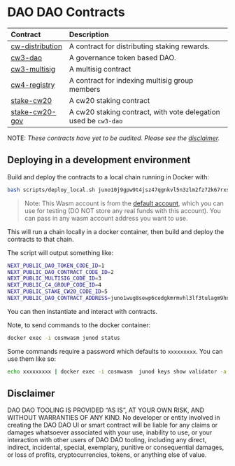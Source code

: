 # DAO DAO Contracts

| Contract                                    | Description                                                     |
| :------------------------------------------ | :-------------------------------------------------------------- |
| [cw-distribution](contract/cw-distribution) | A contract for distributing staking rewards.                    |
| [cw3-dao](contracts/cw3-dao)                | A governance token based DAO.                                   |
| [cw3-multisig](contract/cw3-multisig)       | A multisig contract                                             |
| [cw4-registry](contract/cw4-registry)       | A contract for indexing multisig group members                  |
| [stake-cw20](contract/stake-cw20)           | A cw20 staking contract                                         |
| [stake-cw20-gov](contract/stake-cw20-gov)   | A cw20 staking contract, with vote delegation used be `cw3-dao` |

NOTE: _These contracts have yet to be audited. Please see the [disclaimer](#Disclaimer)._

## Deploying in a development environment

Build and deploy the contracts to a local chain running in Docker with:

```sh
bash scripts/deploy_local.sh juno10j9gpw9t4jsz47qgnkvl5n3zlm2fz72k67rxsg
```

> Note: This Wasm account is from the [default account](default-account.txt), which you can use for testing (DO NOT store any real funds with this account). You can pass in any wasm account address you want to use.

This will run a chain locally in a docker container, then build and deploy the contracts to that chain.

The script will output something like:

```sh
NEXT_PUBLIC_DAO_TOKEN_CODE_ID=1
NEXT_PUBLIC_DAO_CONTRACT_CODE_ID=2
NEXT_PUBLIC_MULTISIG_CODE_ID=3
NEXT_PUBLIC_C4_GROUP_CODE_ID=4
NEXT_PUBLIC_STAKE_CW20_CODE_ID=5
NEXT_PUBLIC_DAO_CONTRACT_ADDRESS=juno1wug8sewp6cedgkmrmvhl3lf3tulagm9hnvy8p0rppz9yjw0g4wtqwrw37d
```

You can then instantiate and interact with contracts.

Note, to send commands to the docker container:

```sh
docker exec -i cosmwasm junod status
```

Some commands require a password which defaults to `xxxxxxxxx`. You can use them like so:

```sh
echo xxxxxxxxx | docker exec -i cosmwasm  junod keys show validator -a
```

## Disclaimer

DAO DAO TOOLING IS PROVIDED “AS IS”, AT YOUR OWN RISK, AND WITHOUT WARRANTIES OF ANY KIND. No developer or entity involved in creating the DAO DAO UI or smart contract will be liable for any claims or damages whatsoever associated with your use, inability to use, or your interaction with other users of DAO DAO tooling, including any direct, indirect, incidental, special, exemplary, punitive or consequential damages, or loss of profits, cryptocurrencies, tokens, or anything else of value.
